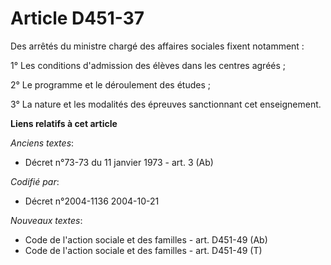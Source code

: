 # Article D451-37

Des arrêtés du ministre chargé des affaires sociales fixent notamment :

1° Les conditions d'admission des élèves dans les centres agréés ;

2° Le programme et le déroulement des études ;

3° La nature et les modalités des épreuves sanctionnant cet enseignement.

**Liens relatifs à cet article**

_Anciens textes_:

  - Décret n°73-73 du 11 janvier 1973 - art. 3 (Ab)

_Codifié par_:

  - Décret n°2004-1136 2004-10-21

_Nouveaux textes_:

  - Code de l'action sociale et des familles - art. D451-49 (Ab)
  - Code de l'action sociale et des familles - art. D451-49 (T)
